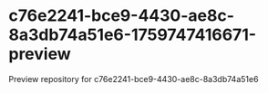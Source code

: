 # c76e2241-bce9-4430-ae8c-8a3db74a51e6-1759747416671-preview
Preview repository for c76e2241-bce9-4430-ae8c-8a3db74a51e6
